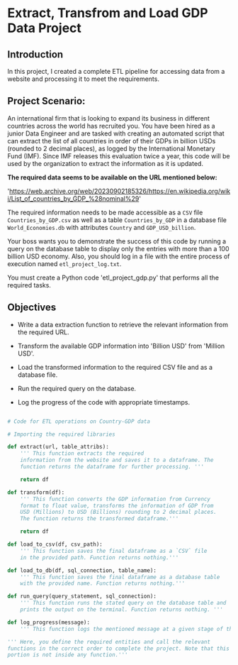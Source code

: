 # Extract, Transfrom and Load GDP Data Project

## Introduction
In this project, I created a complete ETL pipeline for accessing data from a website and processing it to meet the requirements.

## Project Scenario:
An international firm that is looking to expand its business in different countries across the world has recruited you. You have been hired as a junior Data Engineer and are tasked with creating an automated script that can extract the list of all countries in order of their GDPs in billion USDs (rounded to 2 decimal places), as logged by the International Monetary Fund (IMF). Since IMF releases this evaluation twice a year, this code will be used by the organization to extract the information as it is updated.

**The required data seems to be available on the URL mentioned below:**

'https://web.archive.org/web/20230902185326/https://en.wikipedia.org/wiki/List_of_countries_by_GDP_%28nominal%29'

The required information needs to be made accessible as a `CSV` file `Countries_by_GDP.csv` as well as a table `Countries_by_GDP` in a database file `World_Economies.db` with attributes `Country` and `GDP_USD_billion`.

Your boss wants you to demonstrate the success of this code by running a query on the database table to display only the entries with more than a 100 billion USD economy. Also, you should log in a file with the entire process of execution named `etl_project_log.txt`.

You must create a Python code 'etl_project_gdp.py' that performs all the required tasks.

## Objectives

- Write a data extraction function to retrieve the relevant information from the required URL.

- Transform the available GDP information into 'Billion USD' from 'Million USD'.

- Load the transformed information to the required CSV file and as a database file.

- Run the required query on the database.

- Log the progress of the code with appropriate timestamps.


```python

# Code for ETL operations on Country-GDP data

# Importing the required libraries

def extract(url, table_attribs):
    ''' This function extracts the required
    information from the website and saves it to a dataframe. The
    function returns the dataframe for further processing. '''

    return df

def transform(df):
    ''' This function converts the GDP information from Currency
    format to float value, transforms the information of GDP from
    USD (Millions) to USD (Billions) rounding to 2 decimal places.
    The function returns the transformed dataframe.'''

    return df

def load_to_csv(df, csv_path):
    ''' This function saves the final dataframe as a `CSV` file 
    in the provided path. Function returns nothing.'''

def load_to_db(df, sql_connection, table_name):
    ''' This function saves the final dataframe as a database table
    with the provided name. Function returns nothing.'''

def run_query(query_statement, sql_connection):
    ''' This function runs the stated query on the database table and
    prints the output on the terminal. Function returns nothing. '''

def log_progress(message):
    ''' This function logs the mentioned message at a given stage of the code execution to a log file. Function returns nothing'''

''' Here, you define the required entities and call the relevant 
functions in the correct order to complete the project. Note that this
portion is not inside any function.'''

```